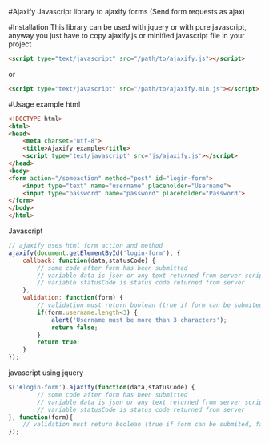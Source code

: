 #Ajaxify
Javascript library to ajaxify forms (Send form requests as ajax)

#Installation
This library can be used with jquery or with pure javascript, anyway you just have to copy ajaxify.js or minified javascript file in your project
```html
<script type="text/javascript" src="/path/to/ajaxify.js"></script>
```
or 
```html
<script type="text/javascript" src="/path/to/ajaxify.min.js"></script>
```

#Usage example
html
```html
<!DOCTYPE html>
<html>
<head>
	<meta charset="utf-8">
	<title>Ajaxify example</title>
	<script type='text/javascript' src='js/ajaxify.js'></script>
</head>
<body>
<form action="/someaction" method="post" id="login-form">
	<input type="text" name="username" placeholder="Username">
	<input type="password" name="password" placeholder="Password">
</form>
</body>
</html>
```
Javascript
```javascript
// ajaxify uses html form action and method
ajaxify(document.getElementById('login-form'), {
	callback: function(data,statusCode) {
		// some code after form has been submitted
		// variable data is json or any text returned from server script
		// variable statusCode is status code returned from server
	},
	validation: function(form) {
		// validation must return boolean (true if form can be submited, false if form can not be submitted)
		if(form.username.length<3) {
			alert('Username must be more than 3 characters');
			return false;
		}
		return true;
	}
});
```

javascript using jquery
```javascript
$('#login-form').ajaxify(function(data,statusCode) {
		// some code after form has been submitted
		// variable data is json or any text returned from server script
		// variable statusCode is status code returned from server
}, function(form){
	// validation must return boolean (true if form can be submited, false if form can not be submitted)
});
```

